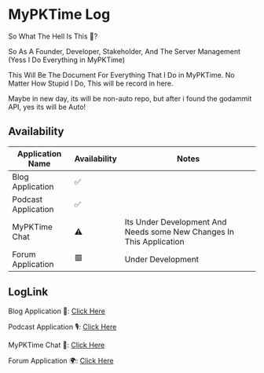 # MyPKTime Log

So What The Hell Is This 👀?

So As A Founder, Developer, Stakeholder, And The Server Management (Yess I Do Everything in MyPKTime)

This Will Be The Document For Everything That I Do in MyPKTime. No Matter How Stupid I Do, This will be record in here.

Maybe in new day, its will be non-auto repo, but after i found the godammit API, yes its will be Auto!

## Availability

| Application Name | Availability | Notes |
| ----------- | ----------- | ----------- |
| Blog Application | ✅ | |
| Podcast Application | ✅ | |
| MyPKTime Chat | ⚠ | Its Under Development And Needs some New Changes In This Application |
| Forum Application | 🟥 | Under Development |

## LogLink

Blog Application 📰: [Click Here](https://github.com/andhra21231/mypktime-log)

Podcast Application 🎙: [Click Here](https://github.com/andhra21231/mypktime-log)

MyPKTime Chat 💬: [Click Here](https://github.com/andhra21231/mypktime-log)

Forum Application 🌍: [Click Here](https://github.com/andhra21231/mypktime-log)
